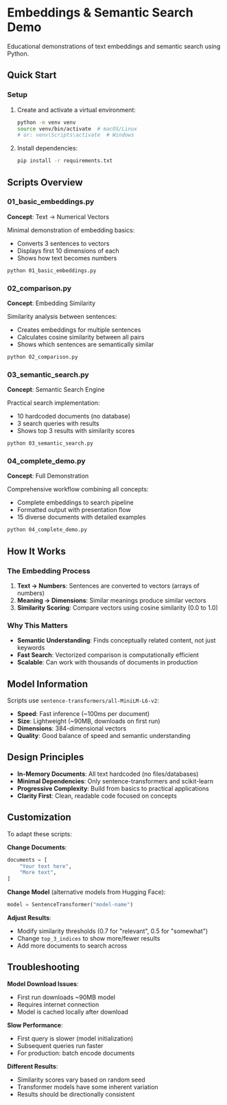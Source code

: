 # Embeddings & Semantic Search Demo

Educational demonstrations of text embeddings and semantic search using Python.

## Quick Start

### Setup
1. Create and activate a virtual environment:
   ```bash
   python -m venv venv
   source venv/bin/activate  # macOS/Linux
   # or: venv\Scripts\activate  # Windows
   ```

2. Install dependencies:
   ```bash
   pip install -r requirements.txt
   ```

## Scripts Overview

### 01_basic_embeddings.py
**Concept**: Text → Numerical Vectors

Minimal demonstration of embedding basics:
- Converts 3 sentences to vectors
- Displays first 10 dimensions of each
- Shows how text becomes numbers

```bash
python 01_basic_embeddings.py
```

### 02_comparison.py
**Concept**: Embedding Similarity

Similarity analysis between sentences:
- Creates embeddings for multiple sentences
- Calculates cosine similarity between all pairs
- Shows which sentences are semantically similar

```bash
python 02_comparison.py
```

### 03_semantic_search.py
**Concept**: Semantic Search Engine

Practical search implementation:
- 10 hardcoded documents (no database)
- 3 search queries with results
- Shows top 3 results with similarity scores

```bash
python 03_semantic_search.py
```

### 04_complete_demo.py
**Concept**: Full Demonstration

Comprehensive workflow combining all concepts:
- Complete embeddings to search pipeline
- Formatted output with presentation flow
- 15 diverse documents with detailed examples

```bash
python 04_complete_demo.py
```

## How It Works

### The Embedding Process
1. **Text → Numbers**: Sentences are converted to vectors (arrays of numbers)
2. **Meaning → Dimensions**: Similar meanings produce similar vectors
3. **Similarity Scoring**: Compare vectors using cosine similarity (0.0 to 1.0)

### Why This Matters
- **Semantic Understanding**: Finds conceptually related content, not just keywords
- **Fast Search**: Vectorized comparison is computationally efficient
- **Scalable**: Can work with thousands of documents in production

## Model Information

Scripts use `sentence-transformers/all-MiniLM-L6-v2`:
- **Speed**: Fast inference (~100ms per document)
- **Size**: Lightweight (~90MB, downloads on first run)
- **Dimensions**: 384-dimensional vectors
- **Quality**: Good balance of speed and semantic understanding

## Design Principles

- **In-Memory Documents**: All text hardcoded (no files/databases)
- **Minimal Dependencies**: Only sentence-transformers and scikit-learn
- **Progressive Complexity**: Build from basics to practical applications
- **Clarity First**: Clean, readable code focused on concepts

## Customization

To adapt these scripts:

**Change Documents**:
```python
documents = [
    "Your text here",
    "More text",
]
```

**Change Model** (alternative models from Hugging Face):
```python
model = SentenceTransformer("model-name")
```

**Adjust Results**:
- Modify similarity thresholds (0.7 for "relevant", 0.5 for "somewhat")
- Change `top_3_indices` to show more/fewer results
- Add more documents to search across

## Troubleshooting

**Model Download Issues**:
- First run downloads ~90MB model
- Requires internet connection
- Model is cached locally after download

**Slow Performance**:
- First query is slower (model initialization)
- Subsequent queries run faster
- For production: batch encode documents

**Different Results**:
- Similarity scores vary based on random seed
- Transformer models have some inherent variation
- Results should be directionally consistent
